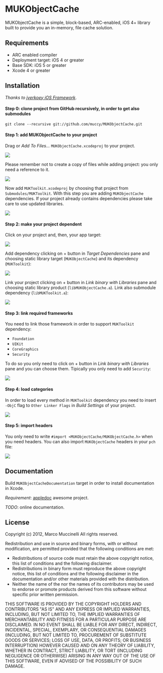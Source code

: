 MUKObjectCache
==============
MUKObjectCache is a simple, block-based, ARC-enabled, iOS 4+ library built to provide you an in-memory, file cache solution.

Requirements
------------
* ARC enabled compiler
* Deployment target: iOS 4 or greater
* Base SDK: iOS 5 or greater
* Xcode 4 or greater

Installation
------------
*Thanks to [jverkoey iOS Framework]*.

#### Step 0: clone project from GitHub recursively, in order to get also submodules

    git clone --recursive git://github.com/muccy/MUKObjectCache.git

#### Step 1: add MUKObjectCache to your project
Drag or *Add To Files...* `MUKObjectCache.xcodeproj` to your project.

<img src="http://i.imgur.com/MZZwt.png" />

Please remember not to create a copy of files while adding project: you only need a reference to it.

<img src="http://i.imgur.com/jIy1x.png" />

Now add `MUKToolkit.xcodeproj` by choosing that project from `Submodules/MUKToolkit`. With this step you are adding `MUKObjectCache` dependencies. If your project already contains dependencies please take care to use updated libraries.

<img src="http://i.imgur.com/3aTdG.png" />

#### Step 2: make your project dependent
Click on your project and, then, your app target:

<img src="http://i.imgur.com/l8kqQ.png" />

Add dependency clicking on + button in *Target Dependencies* pane and choosing static library target (`MUKObjectCache`) and its dependency (`MUKToolkit`):

<img src="http://i.imgur.com/i90jX.png" />

Link your project clicking on + button in *Link binary with Libraries* pane and choosing static library product (`libMUKObjectCache.a`). Link also submodule dependency (`libMUKToolkit.a`):

<img src="http://i.imgur.com/qWjJw.png" />

#### Step 3: link required frameworks
You need to link those framework in order to support `MUKToolkit` dependency:

* `Foundation`
* `UIKit`
* `CoreGraphics`
* `Security`

To do so you only need to click on + button in *Link binary with Libraries* pane and you can choose them. Tipically you only need to add `Security`:

<img src="http://i.imgur.com/v8FL3.png" />

#### Step 4: load categories
In order to load every method in `MUKToolkit` dependency you need to insert `-ObjC` flag to `Other Linker Flags` in *Build Settings* of your project.

<img src="http://i.imgur.com/u9OUD.png" /> 


#### Step 5: import headers
You only need to write `#import <MUKObjectCache/MUKObjectCache.h>` when you need headers.
You can also import `MUKObjectCache` headers in your `pch` file:

<img src="http://i.imgur.com/lLA8i.png" />


Documentation
-------------
Build `MUKObjectCacheDocumentation` target in order to install documentation in Xcode.

*Requirement*: [appledoc] awesome project.

*TODO*: online documentation.



License
-------
Copyright (c) 2012, Marco Muccinelli
All rights reserved.

Redistribution and use in source and binary forms, with or without
modification, are permitted provided that the following conditions are met:

* Redistributions of source code must retain the above copyright
notice, this list of conditions and the following disclaimer.
* Redistributions in binary form must reproduce the above copyright
notice, this list of conditions and the following disclaimer in the
documentation and/or other materials provided with the distribution.
* Neither the name of the <organization> nor the
names of its contributors may be used to endorse or promote products
derived from this software without specific prior written permission.

THIS SOFTWARE IS PROVIDED BY THE COPYRIGHT HOLDERS AND CONTRIBUTORS "AS IS" AND
ANY EXPRESS OR IMPLIED WARRANTIES, INCLUDING, BUT NOT LIMITED TO, THE IMPLIED
WARRANTIES OF MERCHANTABILITY AND FITNESS FOR A PARTICULAR PURPOSE ARE
DISCLAIMED. IN NO EVENT SHALL <COPYRIGHT HOLDER> BE LIABLE FOR ANY
DIRECT, INDIRECT, INCIDENTAL, SPECIAL, EXEMPLARY, OR CONSEQUENTIAL DAMAGES
(INCLUDING, BUT NOT LIMITED TO, PROCUREMENT OF SUBSTITUTE GOODS OR SERVICES;
 LOSS OF USE, DATA, OR PROFITS; OR BUSINESS INTERRUPTION) HOWEVER CAUSED AND
ON ANY THEORY OF LIABILITY, WHETHER IN CONTRACT, STRICT LIABILITY, OR TORT
(INCLUDING NEGLIGENCE OR OTHERWISE) ARISING IN ANY WAY OUT OF THE USE OF THIS
SOFTWARE, EVEN IF ADVISED OF THE POSSIBILITY OF SUCH DAMAGE.


[GMGridView]: https://github.com/gmoledina/GMGridView
[jverkoey iOS Framework]: https://github.com/jverkoey/iOS-Framework
[appledoc]: https://github.com/tomaz/appledoc
